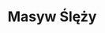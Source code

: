 ---
description: Zdjęcia z masywu Ślęży
featured_image: sleza.jpg
keywords: [Photos, Mountains]
title: Masyw Ślęży
weight: 1
menus: "main"
---